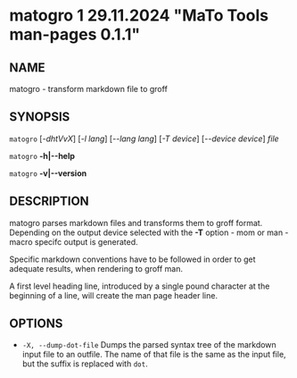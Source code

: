 # matogro 1 29.11.2024 "MaTo Tools man-pages 0.1.1"

## NAME

matogro - transform markdown file to groff

## SYNOPSIS

`matogro` [*-dhtVvX*] [*-l* _lang_] [*--lang* _lang_] [*-T* _device_] [*--device* _device_] _file_

`matogro` **-h|--help**

`matogro` **-v|--version**

## DESCRIPTION

matogro parses markdown files and transforms them
to groff format. Depending on the output device
selected with the **-T** option - mom or man -
macro specifc output is generated.

Specific markdown conventions have to be followed
in order to get adequate results, when rendering
to groff man.

A first level heading line, introduced by a single
pound character at the beginning of a line, will
create the man page header line.

## OPTIONS

- `-X, --dump-dot-file` Dumps the parsed syntax
  tree of the markdown input file to an outfile.
  The name of that file is the same as the input
  file, but the suffix is replaced with `dot`.
